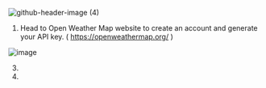 ![github-header-image (4)](https://github.com/user-attachments/assets/36d55115-b85e-4651-a7db-a815416d3edc)





1. Head to Open Weather Map website to create an account and generate your API key.
 ( https://openweathermap.org/ )


![image](https://github.com/user-attachments/assets/094f2a88-9e7d-471d-8f4c-4a25e9f48c3d)


3.


4.
